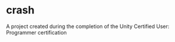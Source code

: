 # crash
A project created during the completion of the Unity Certified User: Programmer certification 
